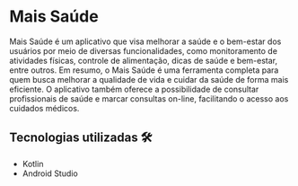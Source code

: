 # Mais Saúde

Mais Saúde é um aplicativo que visa melhorar a saúde e o bem-estar dos usuários por meio de diversas funcionalidades, como monitoramento de atividades físicas, controle de alimentação, dicas de saúde e bem-estar, entre outros. Em resumo, o Mais Saúde é uma ferramenta completa para quem busca melhorar a qualidade de vida e cuidar da saúde de forma mais eficiente. O aplicativo também oferece a possibilidade de consultar profissionais de saúde e marcar consultas on-line, facilitando o acesso aos cuidados médicos. 

## Tecnologias utilizadas 🛠️

- Kotlin
- Android Studio
